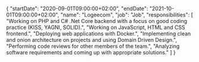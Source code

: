 {
    "startDate": "2020-09-01T09:00:00+02:00",
    "endDate": "2021-10-01T09:00:00+02:00",
    "name": "Logeecom",
    "job": "Job",
    "responsibilities": [
        "Working on PHP and C# .Net Core backend with a focus on good coding practice (KISS, YAGNI, SOLID).",
        "Working on JavaScript, HTML and CSS frontend.",
        "Deploying web applications with Docker.",
        "Implementing clean and onion architecture on projects and using Domain Driven Design.",
        "Performing code reviews for other members of the team.",
        "Analyzing software requirements and coming up with appropriate solutions."
    ]
}